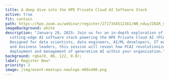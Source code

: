 ```yaml
---
title: A deep dive into the HPE Private Cloud AI Software Stack
active: true
fit: contain
path: https://hpe.zoom.us/webinar/register/2717344512161/WN_nduyJIN1R_mMaEoTMIawMg
imageBackground: white
description: "January 29, 2025: Join us for an in-depth exploration of the
  cutting-edge AI software stack powering the HPE Private Cloud AI (PCAI).
  Designed for data scientists, data engineers, AI/ML developers, IT managers,
  and business leaders, this session will reveal how PCAI revolutionizes the
  deployment and management of generative AI within your organization."
background: rgba(0, 86, 122, 0.8);
label: Register Now!
priority: 2
image: /img/event-meetups-newlogo-400x400.png
---
```

